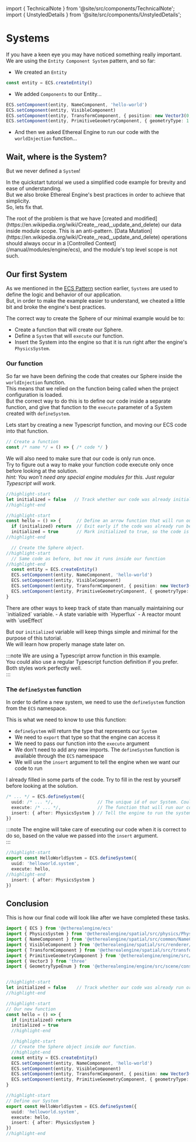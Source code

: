 import { TechnicalNote } from '@site/src/components/TechnicalNote';
import { UnstyledDetails } from '@site/src/components/UnstyledDetails';

# Systems
If you have a keen eye you may have noticed something really important.  
We are using the `Entity Component System` pattern, and so far:
- We created an `Entity`
```ts
const entity = ECS.createEntity()
```
- We added `Components` to our Entity...  
```ts
ECS.setComponent(entity, NameComponent, 'hello-world')
ECS.setComponent(entity, VisibleComponent)
ECS.setComponent(entity, TransformComponent, { position: new Vector3(0, 1, 0) })
ECS.setComponent(entity, PrimitiveGeometryComponent, { geometryType: 1 })
```
- And then we asked Ethereal Engine to run our code with the `worldInjection` function...

## Wait, where is the System?
But we never defined a `System`!

In the quickstart tutorial we used a simplified code example for brevity and ease of understanding.  
But we also broke Ethereal Engine's best practices in order to achieve that simplicity.  
So, lets fix that.

<TechnicalNote>
The root of the problem is that we have [created and modified](https://en.wikipedia.org/wiki/Create,_read,_update_and_delete) our data inside module scope.  
This is an anti-pattern. [Data Mutation](https://en.wikipedia.org/wiki/Create,_read,_update_and_delete) operations should always occur in a [Controlled Context](/manual/modules/engine/ecs), and the module's top level scope is not such.
</TechnicalNote>

## Our first System
As we mentioned in the [ECS Pattern](./ecs) section earlier, `Systems` are used to define the logic and behavior of our application.  
But, in order to make the example easier to understand, we cheated a little bit and broke the engine's best practices.    

The correct way to create the Sphere of our minimal example would be to:
- Create a function that will create our Sphere.
- Define a `System` that will `execute` our function.
- Insert the System into the engine so that it is run right after the engine's `PhysicsSystem`.

### Our function
So far we have been defining the code that creates our Sphere inside the `worldInjection` function.  
This means that we relied on the function being called when the project configuration is loaded.  
But the correct way to do this is to define our code inside a separate function, and give that function to the `execute` parameter of a System created with `defineSystem`.  

Lets start by creating a new Typescript function, and moving our ECS code into that function.  
```ts
// Create a function
const /* name */ = () => { /* code */ }
```
We will also need to make sure that our code is only run once.  
Try to figure out a way to make your function code execute only once before looking at the solution.  
_hint: You won't need any special engine modules for this. Just regular Typescript will work._

<TechnicalNote title="Solution">

```ts
//highlight-start
let initialized = false   // Track whether our code was already initialized or not
//highlight-end

//highlight-start
const hello = () => {      // Define an arrow function that will run our code
  if (initialized) return  // Exit early if the code was already run before
  initialized = true       // Mark initialized to true, so the code is never run again later
//highlight-end

  // Create the Sphere object.
//highlight-start
  // Same code as before, but now it runs inside our function
//highlight-end
  const entity = ECS.createEntity()
  ECS.setComponent(entity, NameComponent, 'hello-world')
  ECS.setComponent(entity, VisibleComponent)
  ECS.setComponent(entity, TransformComponent, { position: new Vector3(0, 1, 0) })
  ECS.setComponent(entity, PrimitiveGeometryComponent, { geometryType: GeometryTypeEnum.SphereGeometry })
}
```
<TechnicalNote>
There are other ways to keep track of state than manually maintaining our `initialized` variable.  
- A state variable with `Hyperflux`
- A reactor mount with `useEffect`

But our `initialized` variable will keep things simple and minimal for the purpose of this tutorial.  
We will learn how properly manage state later on.  

</TechnicalNote>
<!-- State TechnicalNote End -->
</TechnicalNote>
<!-- Solution End -->

:::note
We are using a Typescript arrow function in this example.  
You could also use a regular Typescript function definition if you prefer.  
Both styles work perfectly well.  
:::


### The `defineSystem` function
In order to define a new system, we need to use the `defineSystem` function from the `ECS` namespace.  

This is what we need to know to use this function:
- `defineSystem` will return the type that represents our `System`
- We need to `export` that type so that the engine can access it
- We need to pass our function into the `execute` argument
- We don't need to add any new imports. The `defineSystem` function is available through the `ECS` namespace
- We will use the `insert` argument to tell the engine when we want our code to run

I already filled in some parts of the code. Try to fill in the rest by yourself before looking at the solution.  
```ts
/* ... */ = ECS.defineSystem({
  uuid: /* ... */,                 // The unique id of our System. Could be a string or a number.
  execute: /* ... */,              // The function that will run our code
  insert: { after: PhysicsSystem } // Tell the engine to run the system after the PhysicsSystem
})
```
:::note
The engine will take care of executing our code when it is correct to do so, based on the value we passed into the `insert` argument.  
:::

<TechnicalNote title="Solution">

```ts title="ee-tutorial-hello/src/Hello.ts"
//highlight-start
export const HelloWorldSystem = ECS.defineSystem({
  uuid: 'helloworld.system',
  execute: hello,
//highlight-end
  insert: { after: PhysicsSystem }
})
```
</TechnicalNote>

## Conclusion
This is how our final code will look like after we have completed these tasks.  

<TechnicalNote title="Full Solution">

```ts title="ee-tutorial-hello/src/Hello.ts" showLineNumbers
import { ECS } from '@etherealengine/ecs'
import { PhysicsSystem } from '@etherealengine/spatial/src/physics/PhysicsModule'
import { NameComponent } from '@etherealengine/spatial/src/common/NameComponent'
import { VisibleComponent } from '@etherealengine/spatial/src/renderer/components/VisibleComponent'
import { TransformComponent } from '@etherealengine/spatial/src/transform/components/TransformComponent'
import { PrimitiveGeometryComponent } from '@etherealengine/engine/src/scene/components/PrimitiveGeometryComponent'
import { Vector3 } from 'three'
import { GeometryTypeEnum } from '@etherealengine/engine/src/scene/constants/GeometryTypeEnum'


//highlight-start
let initialized = false    // Track whether our code was already run or not
//highlight-end

//highlight-start
// Our new function
const hello = () => {
  if (initialized) return
  initialized = true
  //highlight-end

  //highlight-start
  // Create the Sphere object inside our function.
  //highlight-end
  const entity = ECS.createEntity()
  ECS.setComponent(entity, NameComponent, 'hello-world')
  ECS.setComponent(entity, VisibleComponent)
  ECS.setComponent(entity, TransformComponent, { position: new Vector3(0, 1, 0) })
  ECS.setComponent(entity, PrimitiveGeometryComponent, { geometryType: GeometryTypeEnum.SphereGeometry })
}

//highlight-start
// Define our System
export const HelloWorldSystem = ECS.defineSystem({
  uuid: 'helloworld.system',
  execute: hello,
  insert: { after: PhysicsSystem }
})
//highlight-end
```
</TechnicalNote>
